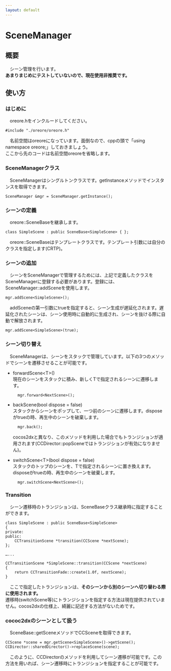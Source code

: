 ```yaml
---
layout: default
---
```

# SceneManager

## 概要
　シーン管理を行います。  
**あまりまじめにテストしていないので、現在使用非推奨です。**

## 使い方

### はじめに
　oreore.hをインクルードしてください。

	#include "./oreore/oreore.h"

　名前空間はoreoreになっています。面倒なので、cppの頭で「using namespace oreore;」しておきましょう。  
ここから先のコードは名前空間oreoreを省略します。

### SceneManagerクラス
　SceneManagerはシングルトンクラスです。getInstanceメソッドでインスタンスを取得できます。

	SceneManager &mgr = SceneManager.getInstance();


### シーンの定義
　oreore::SceneBaseを継承します。

	class SimpleScene : public SceneBase<SimpleScene> { };

　oreore::SceneBaseはテンプレートクラスです。テンプレート引数には自分のクラスを指定します(CRTP)。

### シーンの追加
　シーンをSceneManagerで管理するためには、上記で定義したクラスをSceneManagerに登録する必要があります。登録には、SceneManager::addSceneを使用します。

	mgr.addScene<SimpleScene>();

　addSceneの第一引数にtrueを指定すると、シーン生成が遅延化されます。遅延化されたシーンは、シーン使用時に自動的に生成され、シーンを抜ける際に自動で解放されます。

	mgr.addScene<SimpleScene>(true);

### シーン切り替え
　SceneManagerは、シーンをスタックで管理しています。以下の3つのメソッドでシーンを遷移させることが可能です。

* forwardScene\<T\>()  
	現在のシーンをスタックに積み、新しくTで指定されるシーンに遷移します。

		mgr.forward<NextScene>();

* backScene(bool dispose = false)  
	スタックからシーンをポップして、一つ前のシーンに遷移します。disposeがtrueの時、再生中のシーンを破棄します。

		mgr.back();

	cocos2dxと異なり、このメソッドを利用した場合でもトランジションが適用されます(CCDirector::popSceneではトランジションが有効になりません)。

* switchScene\<T\>(bool dispose = false)  
	スタックのトップのシーンを、Tで指定されるシーンに置き換えます。disposeがtrueの時、再生中のシーンを破棄します。

		mgr.switchScene<NextScene>();

### Transition
　シーン遷移時のトランジションは、SceneBaseクラス継承時に指定することができます。

	class SimpleScene : public SceneBase<SimpleScene>
	{
	private:
	public:
		CCTransitionScene *transition(CCScene *nextScene);
	};

	…...

	CCTransitionScene *SimpleScene::transition(CCScene *nextScene)
	{
		return CCTransitionFade::create(1.0f, nextScene);
	}

　ここで指定したトランジションは、**そのシーンから別のシーンへ切り替わる際に使用されます。**  
遷移時(switchScene等)にトランジションを指定する方法は現在提供されていません。cocos2dxの仕様上、綺麗に記述する方法がないためです。

### cococ2dxのシーンとして扱う
　SceneBase::getSceneメソッドでCCSceneを取得できます。

	CCScene *scene = mgr.getScene<SimpleScene>()->getScene();
	CCDirector::sharedDirector()->replaceScene(scene);

　このように、CCDirectorのメソッドを利用してシーン遷移が可能です。この方法を用いれば、シーン遷移時にトランジションを指定することが可能です。